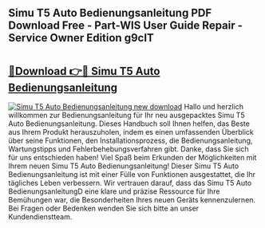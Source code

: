 ## Simu T5 Auto Bedienungsanleitung PDF Download Free - Part-WIS User Guide Repair - Service Owner Edition g9cIT

# <h2><a href="http://df4v5p.blite.top/?on=Simu+T5+Auto+Bedienungsanleitung">🔗Download 👉🔴 Simu T5 Auto Bedienungsanleitung</a></h2>

[![Simu T5 Auto Bedienungsanleitung new download](https://i.imgur.com/lujVjoI.png)](http://df4v5p.blite.top/?on=Simu+T5+Auto+Bedienungsanleitung)
Hallo und herzlich willkommen zur Bedienungsanleitung für Ihr neu ausgepacktes Simu T5 Auto Bedienungsanleitung. Dieses Handbuch soll Ihnen helfen, das Beste aus Ihrem Produkt herauszuholen, indem es einen umfassenden Überblick über seine Funktionen, den Installationsprozess, die Bedienungsanleitung, Wartungstipps und Fehlerbehebungsverfahren gibt. Danke, dass Sie sich für uns entschieden haben! Viel Spaß beim Erkunden der Möglichkeiten mit Ihrem neuen Simu T5 Auto Bedienungsanleitung! Dieser Simu T5 Auto Bedienungsanleitung ist mit einer Fülle von Funktionen ausgestattet, die Ihr tägliches Leben verbessern. Wir vertrauen darauf, dass das Simu T5 Auto BedienungsanleitungD eine klare und präzise Ressource für Ihre Bemühungen war, die Besonderheiten Ihres neuen Geräts kennenzulernen. Bei Fragen oder Bedenken wenden Sie sich bitte an unser Kundendienstteam.
